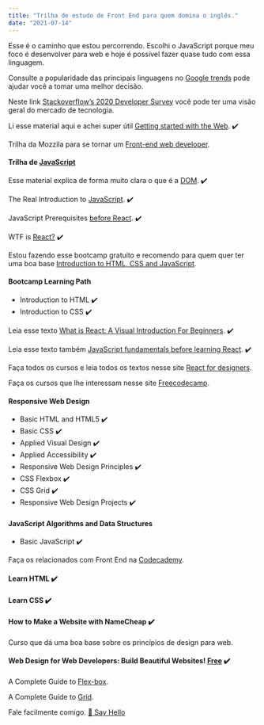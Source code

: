 ```yaml
---
title: "Trilha de estudo de Front End para quem domina o inglês."
date: "2021-07-14"
---
```


Esse é o caminho que estou percorrendo. Escolhi o JavaScript porque meu foco é desenvolver para web e hoje é possível fazer quase tudo com essa linguagem.

Consulte a popularidade das principais linguagens no [Google trends](https://trends.google.com.br/trends/explore?q=%2Fm%2F02p97,%2Fm%2F07sbkfb,%2Fm%2F05z1_,Ruby,%2Fm%2F060kv&hl=pt-BR&tz=180) pode ajudar você a tomar uma melhor decisão.

Neste link [Stackoverflow’s 2020 Developer Survey](https://insights.stackoverflow.com/survey/2020#technology-most-loved-dreaded-and-wanted-languages-loved) você pode ter uma visão geral do mercado de tecnologia.

Li esse material aqui e achei super útil [Getting started with the Web](https://developer.mozilla.org/en-US/docs/Learn/Getting_started_with_the_web). ✔️

Trilha da Mozzila para se tornar um [Front-end web developer](https://developer.mozilla.org/en-US/docs/Learn/Front-end_web_developer). 

#### Trilha de [JavaScript](https://egghead.io/learn/javascript)

Esse material explica de forma muito clara o que é a [DOM](https://egghead.io/learn/javascript/the-dom). ✔️

The Real Introduction to [JavaScript](https://egghead.io/learn/javascript/javascript-introduction). ✔️

JavaScript Prerequisites [before React](https://egghead.io/learn/react/beginners/js-before-react). ✔️

WTF is [React?](https://egghead.io/learn/react/beginners/wtf-is-react) ✔️

Estou fazendo esse bootcamp gratuito e recomendo para quem quer ter uma boa base [Introduction to HTML, CSS and JavaScript](https://frontendmasters.com/bootcamp).

#### Bootcamp Learning Path

- Introduction to HTML ✔️
- Introduction to CSS ✔️

Leia esse texto [What is React: A Visual Introduction For Beginners](https://learnreact.design/posts/what-is-react). ✔️

Leia esse texto também [JavaScript fundamentals before learning React](https://www.robinwieruch.de/javascript-fundamentals-react-requirements#entering-react-after-learning-javascript). ✔️

Faça todos os cursos e leia todos os textos nesse site [React for designers](https://reactfordesigners.com).

Faça os cursos que lhe interessam nesse site [Freecodecamp](https://freecodecamp.com).

#### Responsive Web Design

- Basic HTML and HTML5 ✔️
- Basic CSS ✔️
- Applied Visual Design ✔️
- Applied Accessibility ✔️
- Responsive Web Design Principles ✔️
- CSS Flexbox ✔️
- CSS Grid ✔️
- Responsive Web Design Projects ✔️

#### JavaScript Algorithms and Data Structures

- Basic JavaScript ✔️

Faça os relacionados com Front End na [Codecademy](https://codecademy.com).

#### Learn HTML ✔️

#### Learn CSS ✔️

#### How to Make a Website with NameCheap ✔️

Curso que dá uma boa base sobre os princípios de design para web. 

#### Web Design for Web Developers: Build Beautiful Websites! [Free](https://www.udemy.com/course/web-design-secrets) ✔️

 A Complete Guide to [Flex-box](https://css-tricks.com/snippets/css/a-guide-to-flexbox).

 A Complete Guide to [Grid](https://css-tricks.com/snippets/css/complete-guide-grid).


Fale facilmente comigo. [👋 Say Hello](https://api.whatsapp.com/send/?phone=5548998114079")




